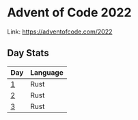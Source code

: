 # Advent of Code 2022

Link: <https://adventofcode.com/2022>

## Day Stats

| Day                                                                                 | Language |
| ----------------------------------------------------------------------------------- | -------- |
| [1](https://github.com/Vhou-Atroph/Advent-of-Code/blob/main/2022/Day01/src/main.rs) | Rust     |
| [2](https://github.com/Vhou-Atroph/Advent-of-Code/blob/main/2022/Day02/src/main.rs) | Rust     |
| [3](https://github.com/Vhou-Atroph/Advent-of-Code/blob/main/2022/Day03/src/main.rs) | Rust     |
